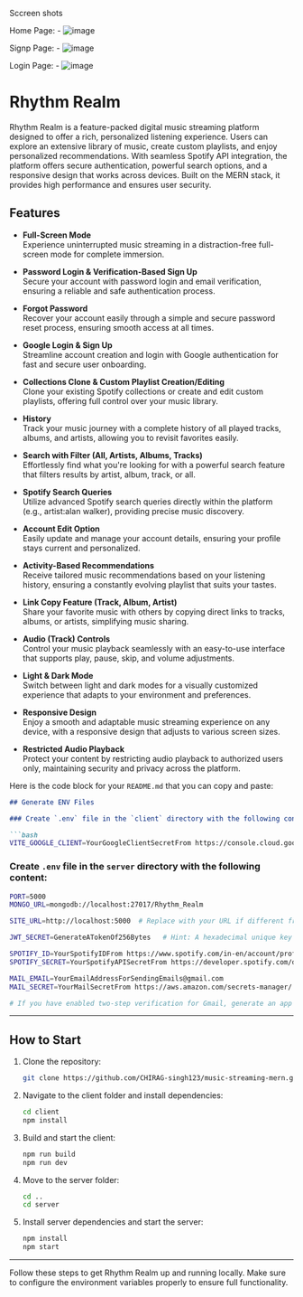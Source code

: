 Sccreen shots


Home Page: -
![image](https://github.com/user-attachments/assets/d334a109-ee94-49dc-afd8-066be7dc8108)

 


Signp Page: -
![image](https://github.com/user-attachments/assets/ab64b0af-b658-4bf1-8a95-e2217c69d6d2)

 


Login Page: - 
![image](https://github.com/user-attachments/assets/9b38a86d-27ab-41bc-8fe5-6b38772e8cf0)




# Rhythm Realm

Rhythm Realm is a feature-packed digital music streaming platform designed to offer a rich, personalized listening experience. Users can explore an extensive library of music, create custom playlists, and enjoy personalized recommendations. With seamless Spotify API integration, the platform offers secure authentication, powerful search options, and a responsive design that works across devices. Built on the MERN stack, it provides high performance and ensures user security.

## Features

- **Full-Screen Mode**  
  Experience uninterrupted music streaming in a distraction-free full-screen mode for complete immersion.

- **Password Login & Verification-Based Sign Up**  
  Secure your account with password login and email verification, ensuring a reliable and safe authentication process.

- **Forgot Password**  
  Recover your account easily through a simple and secure password reset process, ensuring smooth access at all times.

- **Google Login & Sign Up**  
  Streamline account creation and login with Google authentication for fast and secure user onboarding.

- **Collections Clone & Custom Playlist Creation/Editing**  
  Clone your existing Spotify collections or create and edit custom playlists, offering full control over your music library.

- **History**  
  Track your music journey with a complete history of all played tracks, albums, and artists, allowing you to revisit favorites easily.

- **Search with Filter (All, Artists, Albums, Tracks)**  
  Effortlessly find what you're looking for with a powerful search feature that filters results by artist, album, track, or all.

- **Spotify Search Queries**  
  Utilize advanced Spotify search queries directly within the platform (e.g., artist:alan walker), providing precise music discovery.

- **Account Edit Option**  
  Easily update and manage your account details, ensuring your profile stays current and personalized.

- **Activity-Based Recommendations**  
  Receive tailored music recommendations based on your listening history, ensuring a constantly evolving playlist that suits your tastes.

- **Link Copy Feature (Track, Album, Artist)**  
  Share your favorite music with others by copying direct links to tracks, albums, or artists, simplifying music sharing.

- **Audio (Track) Controls**  
  Control your music playback seamlessly with an easy-to-use interface that supports play, pause, skip, and volume adjustments.

- **Light & Dark Mode**  
  Switch between light and dark modes for a visually customized experience that adapts to your environment and preferences.

- **Responsive Design**  
  Enjoy a smooth and adaptable music streaming experience on any device, with a responsive design that adjusts to various screen sizes.

- **Restricted Audio Playback**  
  Protect your content by restricting audio playback to authorized users only, maintaining security and privacy across the platform.





Here is the code block for your `README.md` that you can copy and paste:

```markdown
## Generate ENV Files

### Create `.env` file in the `client` directory with the following content:

```bash
VITE_GOOGLE_CLIENT=YourGoogleClientSecretFrom https://console.cloud.google.com/apis/library
```

### Create `.env` file in the `server` directory with the following content:

```bash
PORT=5000
MONGO_URL=mongodb://localhost:27017/Rhythm_Realm

SITE_URL=http://localhost:5000  # Replace with your URL if different from port 5000

JWT_SECRET=GenerateATokenOf256Bytes   # Hint: A hexadecimal unique key

SPOTIFY_ID=YourSpotifyIDFrom https://www.spotify.com/in-en/account/profile/
SPOTIFY_SECRET=YourSpotifyAPISecretFrom https://developer.spotify.com/documentation/web-api

MAIL_EMAIL=YourEmailAddressForSendingEmails@gmail.com
MAIL_SECRET=YourMailSecretFrom https://aws.amazon.com/secrets-manager/

# If you have enabled two-step verification for Gmail, generate an app password and use it as MAIL_SECRET [https://myaccount.google.com/apppasswords]
```

---

## How to Start

1. Clone the repository:
   ```bash
   git clone https://github.com/CHIRAG-singh123/music-streaming-mern.git
   ```

2. Navigate to the client folder and install dependencies:
   ```bash
   cd client
   npm install
   ```

3. Build and start the client:
   ```bash
   npm run build
   npm run dev
   ```

4. Move to the server folder:
   ```bash
   cd ..
   cd server
   ```

5. Install server dependencies and start the server:
   ```bash
   npm install
   npm start
   ```

---

Follow these steps to get Rhythm Realm up and running locally. Make sure to configure the environment variables properly to ensure full functionality.
```

